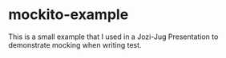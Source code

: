 # mockito-example
This is a small example that I used in a Jozi-Jug Presentation to demonstrate mocking when writing test.      
